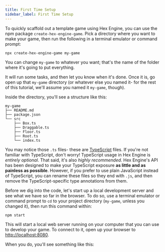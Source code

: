 ```yaml
---
title: First Time Setup
sidebar_label: First Time Setup
---
```


To quickly scaffold out a template game using Hex Engine, you can use the npm package `create-hex-engine-game`. Pick a directory where you want to make your game, then run the following in a terminal emulator or command prompt:

```
npx create-hex-engine-game my-game
```

You can change `my-game` to whatever you want; that's the name of the folder where it's going to put everything.

It will run some tasks, and then let you know when it's done. Once it is, go open up that `my-game` directory (or whatever else you named it- for the rest of this tutorial, we'll assume you named it `my-game`, though).

Inside the directory, you'll see a structure like this:

```
my-game
├── README.md
├── package.json
└── src
    ├── Box.ts
    ├── Draggable.ts
    ├── Floor.ts
    ├── Root.ts
    └── index.ts
```

You may notice those `.ts` files- these are [TypeScript](https://www.typescriptlang.org/) files.
If you're not familiar with TypeScript, don't worry! TypeScript usage in Hex Engine is _entirely optional_. That said, it's also _highly recommended_. Hex Engine's API has been designed to make your TypeScript exposure **as little and as painless as possible**. However, if you prefer to use plain JavaScript instead of TypeScript, you can rename these files so they end with `.js`, and then remove the TypeScript-specific type annotations from them.

Before we dig into the code, let's start up a local development server and see what we have so far in the browser. To do so, use a terminal emulator or command prompt to `cd` to your project directory (`my-game`, unless you changed it), then run this command within:

```
npm start
```

This will start a local web server running on your computer that you can use to develop your game. To connect to it, open up your browser to <http://localhost:8080>.

When you do, you'll see something like this:

